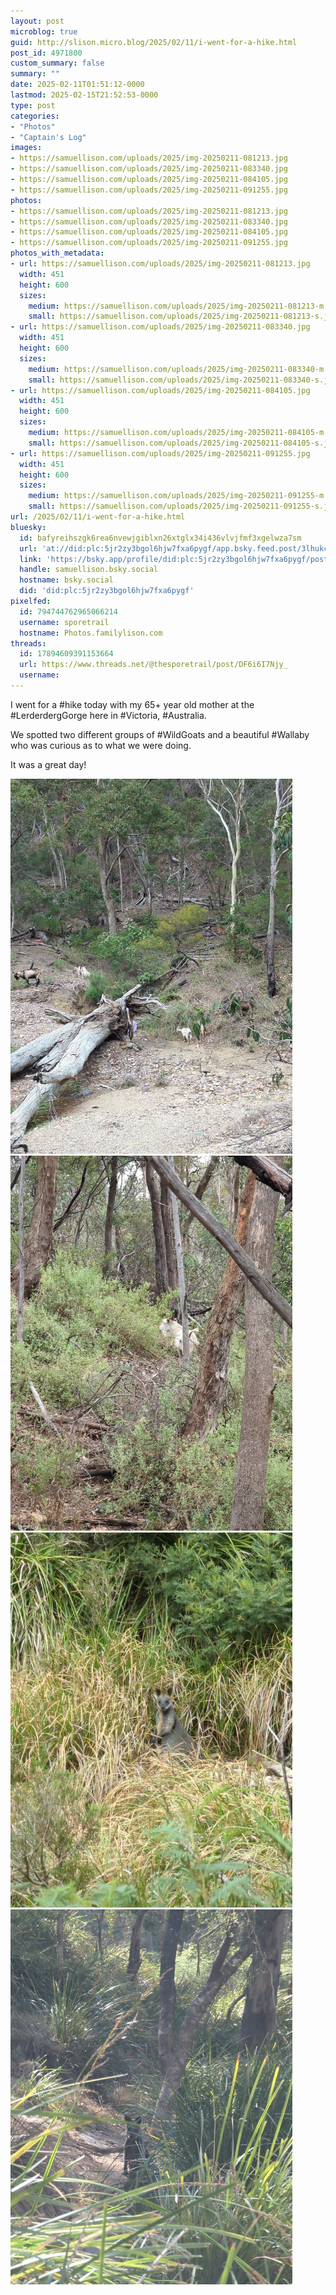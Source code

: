 ```yaml
---
layout: post
microblog: true
guid: http://slison.micro.blog/2025/02/11/i-went-for-a-hike.html
post_id: 4971800
custom_summary: false
summary: ""
date: 2025-02-11T01:51:12-0000
lastmod: 2025-02-15T21:52:53-0000
type: post
categories:
- "Photos"
- "Captain's Log"
images:
- https://samuellison.com/uploads/2025/img-20250211-081213.jpg
- https://samuellison.com/uploads/2025/img-20250211-083340.jpg
- https://samuellison.com/uploads/2025/img-20250211-084105.jpg
- https://samuellison.com/uploads/2025/img-20250211-091255.jpg
photos:
- https://samuellison.com/uploads/2025/img-20250211-081213.jpg
- https://samuellison.com/uploads/2025/img-20250211-083340.jpg
- https://samuellison.com/uploads/2025/img-20250211-084105.jpg
- https://samuellison.com/uploads/2025/img-20250211-091255.jpg
photos_with_metadata:
- url: https://samuellison.com/uploads/2025/img-20250211-081213.jpg
  width: 451
  height: 600
  sizes:
    medium: https://samuellison.com/uploads/2025/img-20250211-081213-m.jpg
    small: https://samuellison.com/uploads/2025/img-20250211-081213-s.jpg
- url: https://samuellison.com/uploads/2025/img-20250211-083340.jpg
  width: 451
  height: 600
  sizes:
    medium: https://samuellison.com/uploads/2025/img-20250211-083340-m.jpg
    small: https://samuellison.com/uploads/2025/img-20250211-083340-s.jpg
- url: https://samuellison.com/uploads/2025/img-20250211-084105.jpg
  width: 451
  height: 600
  sizes:
    medium: https://samuellison.com/uploads/2025/img-20250211-084105-m.jpg
    small: https://samuellison.com/uploads/2025/img-20250211-084105-s.jpg
- url: https://samuellison.com/uploads/2025/img-20250211-091255.jpg
  width: 451
  height: 600
  sizes:
    medium: https://samuellison.com/uploads/2025/img-20250211-091255-m.jpg
    small: https://samuellison.com/uploads/2025/img-20250211-091255-s.jpg
url: /2025/02/11/i-went-for-a-hike.html
bluesky:
  id: bafyreihszgk6rea6nvewjgiblxn26xtglx34i436vlvjfmf3xgelwza7sm
  url: 'at://did:plc:5jr2zy3bgol6hjw7fxa6pygf/app.bsky.feed.post/3lhukcfnfbl24'
  link: 'https://bsky.app/profile/did:plc:5jr2zy3bgol6hjw7fxa6pygf/post/3lhukcfnfbl24'
  handle: samuellison.bsky.social
  hostname: bsky.social
  did: 'did:plc:5jr2zy3bgol6hjw7fxa6pygf'
pixelfed:
  id: 794744762965066214
  username: sporetrail
  hostname: Photos.familylison.com
threads:
  id: 17894609391153664
  url: https://www.threads.net/@thesporetrail/post/DF6i6I7Njy_
  username: 
---
```

I went for a #hike today with my 65+ year old mother at the #LerderdergGorge here in #Victoria, #Australia.

We spotted two different groups of #WildGoats and a beautiful #Wallaby who was curious as to what we were doing. 

It was a great day!

<img src="uploads/2025/img-20250211-081213.jpg" width="451" height="600" alt="A forested area with fallen trees and branches scattered on the ground. Two wild goats are visible in the lower right corner, standing near a large fallen tree trunk. The ground is covered with dry leaves and some green vegetation. The scene is set in a natural, undisturbed environment."><img src="uploads/2025/img-20250211-083340.jpg" width="451" height="600" alt="A forested area with several fallen trees and branches scattered among dense green foliage. A wild goat is visible in the center of the image, partially obscured by the vegetation, blending into the natural, undisturbed environment."><img src="uploads/2025/img-20250211-084105.jpg" width="451" height="600" alt="A wallaby is partially hidden among tall grass and shrubs in a natural setting."><img src="uploads/2025/img-20250211-091255.jpg" width="451" height="600" alt="A cute wallaby is nestled among dense green foliage in a forested area. The wallaby is partially hidden by the vegetation, blending into the natural surroundings. The scene is set in a serene, undisturbed environment with trees and branches scattered around, enhancing the wild and natural feel of the habitat.">
